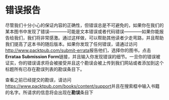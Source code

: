 # 错误报告

尽管我们十分小心的保证内容的正确性，但错误总是不可避免的，如果你在我们的某本图书中发现了错误————可能是文本错误或者代码错误————如果你能报告给我们，我们将非常感激。通过这样做，可以帮助其他读者少走弯路，并且帮助我们提高了这本书的随后版本。如果你发现了任何错误，请通过访问<http://www.packtpub.com/submit-errata>报告他们，选择你的图书，点击**Errataa Submission Form**链接，并且输入你发现错误的细节。一旦你的错误被证实，你的错误请求将会被接受并且这个勘误会被上传到我们网站或者添加到这个标题所有已存在勘误列表的勘误条目下。

查看之前已经提交的勘误，请访问<https://www.packtpub.com/books/content/support>并且在搜索框中输入书籍的名字。所请求的信息将会出现在**勘误**条目下